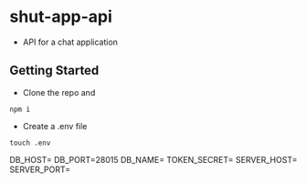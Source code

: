 # shut-app-api
* API for a chat application

## Getting Started
* Clone the repo and
```
npm i
```

* Create a .env file
```
touch .env
```
DB_HOST=<hostname>
DB_PORT=28015
DB_NAME=<database name>
TOKEN_SECRET=<secret>
SERVER_HOST=<server host>
SERVER_PORT=<port>
```


